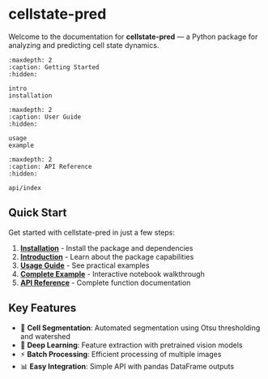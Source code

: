 # cellstate-pred

Welcome to the documentation for **cellstate-pred** — a Python package for analyzing and predicting cell state dynamics.

```{toctree}
:maxdepth: 2
:caption: Getting Started
:hidden:

intro
installation
```

```{toctree}
:maxdepth: 2
:caption: User Guide
:hidden:

usage
example
```

```{toctree}
:maxdepth: 2
:caption: API Reference
:hidden:

api/index
```

## Quick Start

Get started with cellstate-pred in just a few steps:

1. **[Installation](installation.md)** - Install the package and dependencies
2. **[Introduction](intro.md)** - Learn about the package capabilities  
3. **[Usage Guide](usage.md)** - See practical examples
4. **[Complete Example](example.ipynb)** - Interactive notebook walkthrough
5. **[API Reference](api/index.md)** - Complete function documentation

## Key Features

- 🔬 **Cell Segmentation**: Automated segmentation using Otsu thresholding and watershed
- 🧠 **Deep Learning**: Feature extraction with pretrained vision models
- ⚡ **Batch Processing**: Efficient processing of multiple images
- 📊 **Easy Integration**: Simple API with pandas DataFrame outputs
